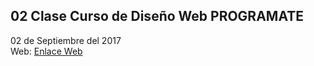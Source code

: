 ## 02 Clase Curso de Diseño Web PROGRAMATE  
02 de Septiembre del 2017   
Web: [Enlace Web](https://cjefferson-web.github.io/programate02/ "Enlace Web")
